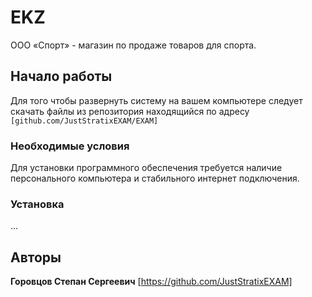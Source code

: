 # EKZ

ООО «Спорт» - магазин по продаже товаров для спорта.

## Начало работы

Для того чтобы развернуть систему на вашем компьютере следует скачать файлы из репозитория находящийся по адресу ```[github.com/JustStratixEXAM/EXAM]```

### Необходимые условия

Для установки программного обеспечения требуется наличие персонального компьютера и стабильного интернет подключения.


### Установка

...

## Авторы

 **Горовцов Степан Сергеевич** [https://github.com/JustStratixEXAM]


